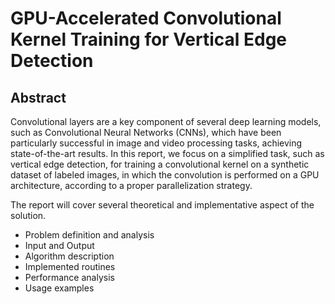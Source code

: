 # GPU-Accelerated Convolutional Kernel Training for Vertical Edge Detection
## Abstract
Convolutional layers are a key component of several deep learning models, such
as Convolutional Neural Networks (CNNs), which have been particularly successful
in image and video processing tasks, achieving state-of-the-art results.
In this report, we focus on a simplified task, such as vertical edge detection,
for training a convolutional kernel on a synthetic dataset of labeled images,
in which the convolution is performed on a GPU architecture, according to a
proper parallelization strategy.

The report will cover several theoretical and implementative aspect of the solution.
* Problem definition and analysis
* Input and Output
* Algorithm description
* Implemented routines
* Performance analysis
* Usage examples

